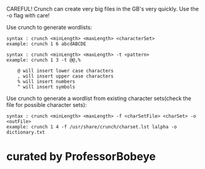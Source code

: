 CAREFUL! Crunch can create very big files in the GB's very quickly. Use the -o flag with care!

Use crunch to generate wordlists:

	syntax : crunch <minLength> <maxLength> <characterSet>
	example: crunch 1 6 abcdABCDE

	syntax : crunch <minLength> <maxLength> -t <pattern>
	example: crunch 1 3 -t @@,%

		@ will insert lower case characters
		, will insert upper case characters
		% will insert numbers
		^ will insert symbols


Use crunch to generate a wordlist from existing character sets(check the file for possible character sets):

	syntax : crunch <minLength> <maxLength> -f <charSetFile> <charSet> -o <outFile>
	example: crunch 1 4 -f /usr/share/crunch/charset.lst lalpha -o dictionary.txt

# curated by ProfessorBobeye
